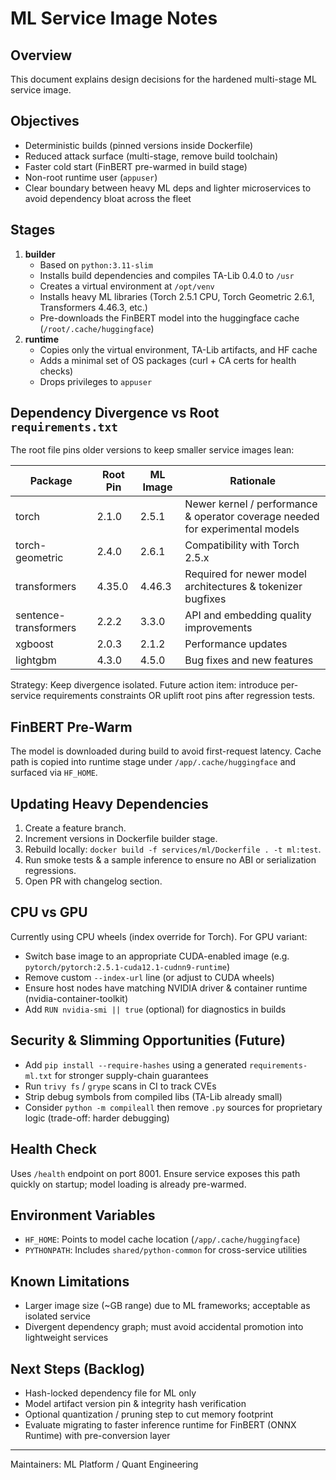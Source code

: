 # ML Service Image Notes

## Overview
This document explains design decisions for the hardened multi-stage ML service image.

## Objectives
- Deterministic builds (pinned versions inside Dockerfile)
- Reduced attack surface (multi-stage, remove build toolchain)
- Faster cold start (FinBERT pre-warmed in build stage)
- Non-root runtime user (`appuser`)
- Clear boundary between heavy ML deps and lighter microservices to avoid dependency bloat across the fleet

## Stages
1. **builder**
   - Based on `python:3.11-slim`
   - Installs build dependencies and compiles TA-Lib 0.4.0 to `/usr`
   - Creates a virtual environment at `/opt/venv`
   - Installs heavy ML libraries (Torch 2.5.1 CPU, Torch Geometric 2.6.1, Transformers 4.46.3, etc.)
   - Pre-downloads the FinBERT model into the huggingface cache (`/root/.cache/huggingface`)
2. **runtime**
   - Copies only the virtual environment, TA-Lib artifacts, and HF cache
   - Adds a minimal set of OS packages (curl + CA certs for health checks)
   - Drops privileges to `appuser`

## Dependency Divergence vs Root `requirements.txt`
The root file pins older versions to keep smaller service images lean:

| Package | Root Pin | ML Image | Rationale |
|---------|----------|----------|-----------|
| torch | 2.1.0 | 2.5.1 | Newer kernel / performance & operator coverage needed for experimental models |
| torch-geometric | 2.4.0 | 2.6.1 | Compatibility with Torch 2.5.x |
| transformers | 4.35.0 | 4.46.3 | Required for newer model architectures & tokenizer bugfixes |
| sentence-transformers | 2.2.2 | 3.3.0 | API and embedding quality improvements |
| xgboost | 2.0.3 | 2.1.2 | Performance updates |
| lightgbm | 4.3.0 | 4.5.0 | Bug fixes and new features |

Strategy: Keep divergence isolated. Future action item: introduce per-service requirements constraints OR uplift root pins after regression tests.

## FinBERT Pre-Warm
The model is downloaded during build to avoid first-request latency. Cache path is copied into runtime stage under `/app/.cache/huggingface` and surfaced via `HF_HOME`.

## Updating Heavy Dependencies
1. Create a feature branch.
2. Increment versions in Dockerfile builder stage.
3. Rebuild locally: `docker build -f services/ml/Dockerfile . -t ml:test`.
4. Run smoke tests & a sample inference to ensure no ABI or serialization regressions.
5. Open PR with changelog section.

## CPU vs GPU
Currently using CPU wheels (index override for Torch). For GPU variant:
- Switch base image to an appropriate CUDA-enabled image (e.g. `pytorch/pytorch:2.5.1-cuda12.1-cudnn9-runtime`)
- Remove custom `--index-url` line (or adjust to CUDA wheels)
- Ensure host nodes have matching NVIDIA driver & container runtime (nvidia-container-toolkit)
- Add `RUN nvidia-smi || true` (optional) for diagnostics in builds

## Security & Slimming Opportunities (Future)
- Add `pip install --require-hashes` using a generated `requirements-ml.txt` for stronger supply-chain guarantees
- Run `trivy fs` / `grype` scans in CI to track CVEs
- Strip debug symbols from compiled libs (TA-Lib already small)
- Consider `python -m compileall` then remove `.py` sources for proprietary logic (trade-off: harder debugging)

## Health Check
Uses `/health` endpoint on port 8001. Ensure service exposes this path quickly on startup; model loading is already pre-warmed.

## Environment Variables
- `HF_HOME`: Points to model cache location (`/app/.cache/huggingface`)
- `PYTHONPATH`: Includes `shared/python-common` for cross-service utilities

## Known Limitations
- Larger image size (~GB range) due to ML frameworks; acceptable as isolated service
- Divergent dependency graph; must avoid accidental promotion into lightweight services

## Next Steps (Backlog)
- Hash-locked dependency file for ML only
- Model artifact version pin & integrity hash verification
- Optional quantization / pruning step to cut memory footprint
- Evaluate migrating to faster inference runtime for FinBERT (ONNX Runtime) with pre-conversion layer

---
Maintainers: ML Platform / Quant Engineering
